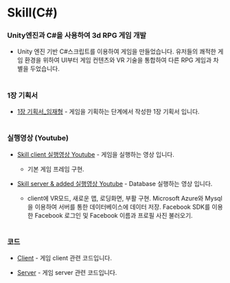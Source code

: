 # Skill(C#) 

### Unity엔진과 C#을 사용하여 3d RPG 게임 개발
- Unity 엔진 기반 C#스크립트를 이용하여 게임을 만들었습니다. 유저들의 쾌적한 게임 환경을 위하여 UI부터 게임 컨텐츠와 VR 기술을 통합하여 다른 RPG 게임과 차별을 두었습니다. 
#
### 1장 기획서
- [1장 기획서_임재형](https://github.com/woosik0818/Skill-Unity5.5.0f3-CSharp/blob/master/1장-기획서_임재형.pdf) - 게임을 기획하는 단계에서 작성한 1장 기획서 입니다.			
#	
### 실행영상 (Youtube)
- [Skill client 실행영상 Youtube](https://www.youtube.com/watch?v=ZyLGNkuaenc&t=22s) - 게임을 실행하는 영상 입니다.

	- 기본 게임 프레임 구현.

- [Skill server & added 실행영상 Youtube](https://www.youtube.com/watch?v=FEekVPb7tFQ&t=140s) - Database 실행하는 영상 입니다.

	- client에 VR모드, 새로운 맵, 로딩화면, 부활 구현.
	  Microsoft Azure와 Mysql을 이용하여 서버를 통한 데이터베이스에 데이터 저장.
	  Facebook SDK를 이용한 Facebook 로그인 및 Facebook 이름과 프로필 사진  불러오기. 
#			
### 코드
- [Client](https://github.com/woosik0818/Skill-Unity5.5.0f3-CSharp/blob/master/Client) - 게임 client 관련 코드입니다.
	
- [Server](https://github.com/woosik0818/Skill-Unity5.5.0f3-CSharp/blob/master/Server) - 게임 server 관련 코드입니다.

